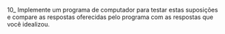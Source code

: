 10_ Implemente um programa de computador 
para testar estas suposições e compare 
as respostas oferecidas pelo programa 
com as respostas que você idealizou.
